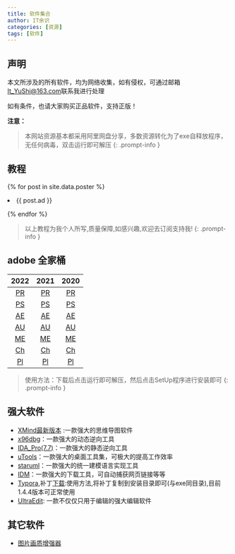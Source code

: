 ```yaml
---
title: 软件集合
author: IT余识
categories: [资源]
tags: [软件]
---
```



## 声明

本文所涉及的所有软件，均为网络收集，如有侵权，可通过邮箱<It_YuShi@163.com>联系我进行处理

如有条件，也请大家购买正品软件，支持正版！

**注意：**

> 本网站资源基本都采用阿里网盘分享，多数资源转化为了exe自释放程序，无任何病毒，双击运行即可解压
{: .prompt-info }

## 教程

{% for post in site.data.poster %}

<li>{{ post.ad }}</li>

{% endfor %}

> 以上教程为我个人所写,质量保障,如感兴趣,欢迎去订阅支持我!
{: .prompt-info }

## adobe 全家桶

|2022|2021|2020|
|:---:|:---:|:---:|
|[PR](https://www.aliyundrive.com/s/CmXTUsxvTiZ)|[PR](https://www.aliyundrive.com/s/Ltas2YTYPJv)|[PR](https://www.aliyundrive.com/s/ii9Cp9KYoba)|
|[PS](https://www.aliyundrive.com/s/eDuZ4Ng3BsN)|[PS](https://www.aliyundrive.com/s/xHGsRTi6Zgr)|[PS](https://www.aliyundrive.com/s/apVBnsZAMas)|
|[AE](https://www.aliyundrive.com/s/t2UVgm8J9nL)|[AE](https://www.aliyundrive.com/s/ER39tLhvNPK)|[AE](https://www.aliyundrive.com/s/GYVHefxn3RJ)|
|[AU](https://www.aliyundrive.com/s/Zyz4bXmDCCJ)|[AU](https://www.aliyundrive.com/s/eHEUcVgHfVN)|[AU](https://www.aliyundrive.com/s/tJpiofiSNJw)|
|[ME](https://www.aliyundrive.com/s/HCSUK53M76L)|[ME](https://www.aliyundrive.com/s/J5uB7eregWf)|[ME](https://www.aliyundrive.com/s/6CVqt5shWJS)|
|[Ch](https://www.aliyundrive.com/s/jb6Vbddbxar)|[Ch](https://www.aliyundrive.com/s/SYF9Ttn28Js)|[Ch](https://www.aliyundrive.com/s/itNKHFAF5o3)|
|[Pl](https://www.aliyundrive.com/s/hbgDWE33iQz)|[Pl](https://www.aliyundrive.com/s/2X46rpaDMLn)|[Pl](https://www.aliyundrive.com/s/cibjTHdYrBH)|


> 使用方法：下载后点击运行即可解压，然后点击SetUp程序进行安装即可
{: .prompt-info }

## 强大软件

- [XMind最新版本](/posts/XMind2022) :一款强大的思维导图软件
- [x96dbg](https://sourceforge.net/projects/x64dbg/files/snapshots/)：一款强大的动态逆向工具
- [IDA_Pro(7.7)](https://www.aliyundrive.com/s/HNoCC1PXrxR)：一款强大的静态逆向工具
- [uTools](https://u.tools/)：一款强大的桌面工具集，可极大的提高工作效率
- [staruml](https://blog.csdn.net/weixin_50964512/article/details/124365042)：一款强大的统一建模语言实现工具
- [IDM](https://www.aliyundrive.com/s/pry7S6ff52D)：一款强大的下载工具，可自动捕获网页链接等等
- [Typora](https://typoraio.cn/),补丁[下载](https://www.aliyundrive.com/s/UsM3jxCFyoM):使用方法,将补丁复制到安装目录即可(与exe同目录),目前1.4.4版本可正常使用
- [UltraEdit](https://www.aliyundrive.com/s/K8QcLLtT55z): 一款不仅仅只用于编辑的强大编辑软件

## 其它软件

- [图片画质增强器](https://www.aliyundrive.com/s/zUsiPV3kXxR)
